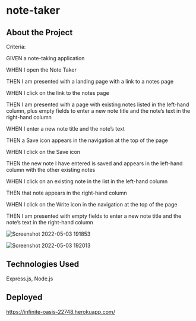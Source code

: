 # note-taker

## About the Project
Criteria: 

GIVEN a note-taking application

WHEN I open the Note Taker

THEN I am presented with a landing page with a link to a notes page

WHEN I click on the link to the notes page

THEN I am presented with a page with existing notes listed in the left-hand column, plus empty fields to enter a new note title and the note’s text in the right-hand column

WHEN I enter a new note title and the note’s text

THEN a Save icon appears in the navigation at the top of the page

WHEN I click on the Save icon

THEN the new note I have entered is saved and appears in the left-hand column with the other existing notes

WHEN I click on an existing note in the list in the left-hand column

THEN that note appears in the right-hand column

WHEN I click on the Write icon in the navigation at the top of the page

THEN I am presented with empty fields to enter a new note title and the note’s text in the right-hand column

![Screenshot 2022-05-03 191853](https://user-images.githubusercontent.com/94206317/166588462-2ed12177-d573-4938-9d5f-529a8a050e5e.png)


![Screenshot 2022-05-03 192013](https://user-images.githubusercontent.com/94206317/166588474-6f780745-8639-4aef-bb69-e1d534dd456d.png)



## Technologies Used
Express.js, Node.js

## Deployed
https://infinite-oasis-22748.herokuapp.com/
